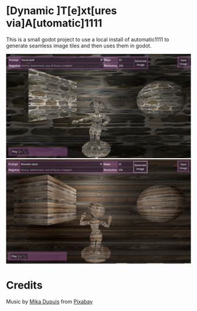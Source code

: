 # [Dynamic ]T[e]xt[ures via]A[utomatic]1111

This is a small godot project to use a local install of automatic1111 to generate seamless image tiles and then uses them in godot.


![Lul](images/Screenshot_20250121_203319.png)
![za](images/Screenshot_20250121_203428.png)

# Credits 

Music by <a href="https://pixabay.com/users/robloxeur-43206746/?utm_source=link-attribution&utm_medium=referral&utm_campaign=music&utm_content=245142">Mika Dupuis</a> from <a href="https://pixabay.com/music//?utm_source=link-attribution&utm_medium=referral&utm_campaign=music&utm_content=245142">Pixabay</a>

